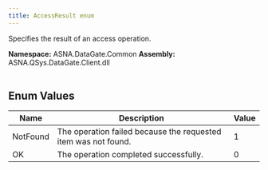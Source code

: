 ```yaml
---
title: AccessResult enum
---
```


Specifies the result of an access operation.

**Namespace:** ASNA.DataGate.Common
**Assembly:** ASNA.QSys.DataGate.Client.dll
<br>
<br>

## Enum Values

| Name | Description | Value
| --- | --- | --- 
| NotFound | The operation failed because the requested item was not found. | 1 |
| OK | The operation completed successfully. | 0 |
